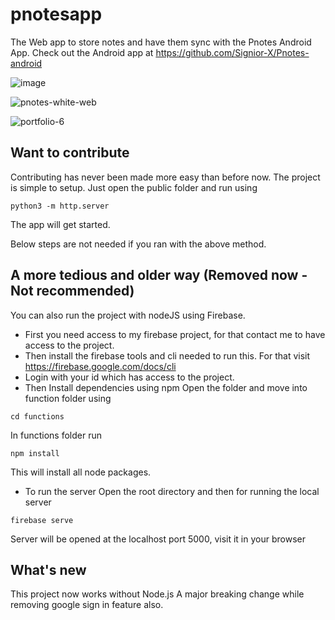 # pnotesapp
The Web app to store notes and have them sync with the Pnotes Android App.
Check out the Android app at https://github.com/Signior-X/Pnotes-android

![image](https://user-images.githubusercontent.com/56730716/190873308-3beef392-ed7d-45c6-8ba5-9ce730869dae.png)

![pnotes-white-web](https://user-images.githubusercontent.com/56730716/190873230-27b1b9e9-dc43-42b7-abab-4b1ca440179d.png)

![portfolio-6](https://user-images.githubusercontent.com/56730716/190873321-74e861d3-a5ca-4f04-b53d-4e76cf88c711.jpeg)

## Want to contribute
Contributing has never been made more easy than before now.
The project is simple to setup. Just open the public folder and run using
```
python3 -m http.server
```

The app will get started.

Below steps are not needed if you ran with the above method.

## A more tedious and older way (Removed now - Not recommended)
You can also run the project with nodeJS using Firebase.

- First you need access to my firebase project, for that contact me to have access to the project. 
- Then install the firebase tools and cli needed to run this. For that visit https://firebase.google.com/docs/cli
- Login with your id which has access to the project.
- Then Install dependencies using npm
Open the folder and move into function folder using 
```
cd functions
```
In functions folder run
```
npm install
```
This will install all node packages.

- To run the server
Open the root directory and then for running the local server
```
firebase serve
```
Server will be opened at the localhost port 5000, visit it in your browser

## What's new
This project now works without Node.js
A major breaking change while removing google sign in feature also.
